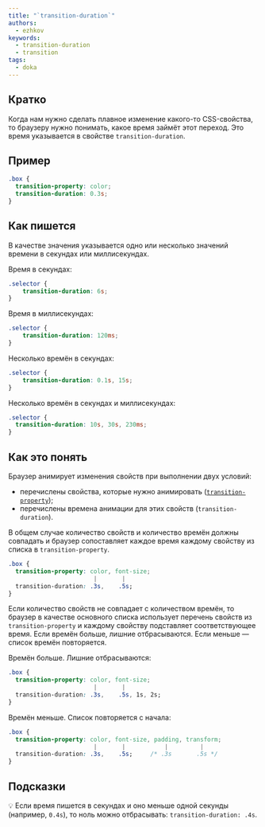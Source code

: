 ```yaml
---
title: "`transition-duration`"
authors:
  - ezhkov
keywords:
  - transition-duration
  - transition
tags:
  - doka
---
```


## Кратко

Когда нам нужно сделать плавное изменение какого-то CSS-свойства, то браузеру нужно понимать, какое время займёт этот переход. Это время указывается в свойстве `transition-duration`.

## Пример

```css
.box {
  transition-property: color;
  transition-duration: 0.3s;
}
```

## Как пишется

В качестве значения указывается одно или несколько значений времени в секундах или миллисекундах.

Время в секундах:

```css
.selector {
	transition-duration: 6s;
}
```

Время в миллисекундах:

```css
.selector {
	transition-duration: 120ms;
}
```

Несколько времён в секундах:

```css
.selector {
	transition-duration: 0.1s, 15s;
}
```

Несколько времён в секундах и миллисекундах:

```css
.selector {
  transition-duration: 10s, 30s, 230ms;
}
```

## Как это понять

Браузер анимирует изменения свойств при выполнении двух условий:

- перечислены свойства, которые нужно анимировать ([`transition-property`](/css/transition-property/));
- перечислены времена анимации для этих свойств (`transition-duration`).

В общем случае количество свойств и количество времён должны совпадать и браузер сопоставляет каждое время каждому свойству из списка в `transition-property`.

```css
.box {
  transition-property: color, font-size;
                        |       |
  transition-duration: .3s,    .5s;
}
```

Если количество свойств не совпадает с количеством времён, то браузер в качестве основного списка использует перечень свойств из `transition-property` и каждому свойству подставляет соответствующее время. Если времён больше, лишние отбрасываются. Если меньше — список времён повторяется.

Времён больше. Лишние отбрасываются:

```css
.box {
  transition-property: color, font-size;
                        |       |
  transition-duration: .3s,    .5s, 1s, 2s;
}
```

Времён меньше. Список повторяется с начала:

```css
.box {
  transition-property: color, font-size, padding, transform;
                        |       |           |         |
  transition-duration: .3s,    .5s;     /* .3s       .5s */
}
```

## Подсказки

💡 Если время пишется в секундах и оно меньше одной секунды (например, `0.4s`), то ноль можно отбрасывать: `transition-duration: .4s`.
